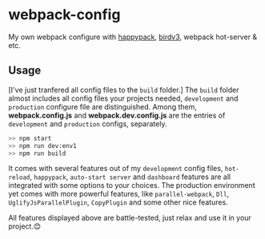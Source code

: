 # webpack-config
My own webpack configure with [happypack](https://github.com/amireh/happypack), [birdv3](https://www.npmjs.com/package/birdv3), webpack hot-server & etc.


## Usage
[I've just tranfered all config files to the `build` folder.] The `build` folder almost includes all config files your projects needed, `development` and `production` configure file are distinguished. Among them, **webpack.config.js** and **webpack.dev.config.js** are the entries of `development` and `production` configs, separately.

```sh
>> npm start
>> npm run dev:env1
>> npm run build
```

It comes with several features out of my `development` config files, `hot-reload`, `happypack`, `auto-start server` and `dashboard` features are all integrated with some options to your choices. The production environment yet comes with more powerful features, like `parallel-webpack`, `Dll`, `UglifyJsParallelPlugin`, `CopyPlugin` and some other nice features. 

All features displayed above are battle-tested, just relax and use it in your project.😊
